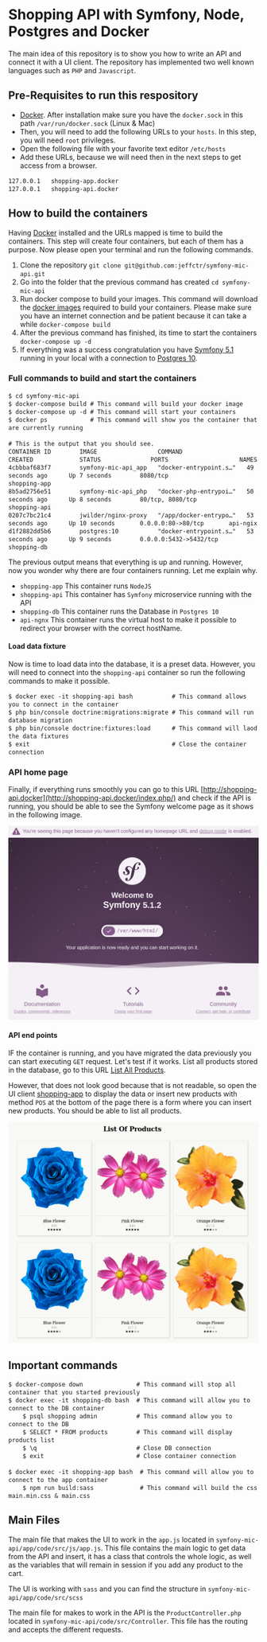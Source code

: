 # Shopping API with Symfony, Node, Postgres and Docker

The main idea of this repository is to show you how to write an API and connect it with a UI client.
The repository has implemented two well known languages such as `PHP` and `Javascript`.

## Pre-Requisites to run this respository
- [Docker](https://docs.docker.com/get-docker/). After installation make sure you have the `docker.sock` in this path `/var/run/docker.sock` (Linux & Mac) 
- Then, you will need to add the following URLs to your `hosts`. In this step, you will need `root` privileges.
- Open the following file with your favorite text editor `/etc/hosts`
- Add these URLs, because we will need then in the next steps to get access from a browser.
```angular2 
127.0.0.1	shopping-app.docker
127.0.0.1	shopping-api.docker 
```

## How to build the containers
Having [Docker](https://docs.docker.com/get-docker/) installed and the URLs mapped is time to build the containers. This step will create four containers, but each of them has a purpose. Now please open your terminal and run the following commands.  
1. Clone the repository `git clone git@github.com:jeffctr/symfony-mic-api.git`
1. Go into the folder that the previous command has created `cd symfony-mic-api`
1. Run docker compose to build your images. This command will download the [docker images](https://docs.docker.com/get-started/overview/) required to build your containers. Please make sure you have an internet connection and be patient because it can take a while `docker-compose build`
1. After the previous command has finished, its time to start the containers `docker-compose up -d`
1. If everything was a success congratulation you have [Symfony 5.1](https://symfony.com/doc/current/setup.html) running in your local with a connection to [Postgres 10](https://www.postgresql.org/).

### Full commands to build and start the containers

```terminal
$ cd symfony-mic-api
$ docker-compose build # This command will build your docker image
$ docker-compose up -d # This command will start your containers
$ docker ps            # This command will show you the container that are currently running

# This is the output that you should see. 
CONTAINER ID        IMAGE                 COMMAND                  CREATED             STATUS              PORTS                    NAMES
4cbbbaf683f7        symfony-mic-api_app   "docker-entrypoint.s…"   49 seconds ago      Up 7 seconds        8080/tcp                 shopping-app
8b5ad2756e51        symfony-mic-api_php   "docker-php-entrypoi…"   50 seconds ago      Up 8 seconds        80/tcp, 8080/tcp         shopping-api
0207c7bc21c4        jwilder/nginx-proxy   "/app/docker-entrypo…"   53 seconds ago      Up 10 seconds       0.0.0.0:80->80/tcp       api-ngix
d1f2882dd5b6        postgres:10           "docker-entrypoint.s…"   53 seconds ago      Up 9 seconds        0.0.0.0:5432->5432/tcp   shopping-db 
```

The previous output means that everything is up and running. However, now you wonder why there are four containers running. Let me explain why.  
- `shopping-app` This container runs `NodeJS`
- `shopping-api` This container has `Symfony` microservice running with the API
- `shopping-db`  This container runs the Database in `Postgres 10`
- `api-ngnx`     This container runs the virtual host to make it possible to redirect your browser with the correct hostName.

#### Load data fixture
Now is time to load data into the database, it is a preset data. However, you will need to connect into the `shopping-api` container so run the following commands to make it possible. 
```terminal
$ docker exec -it shopping-api bash           # This command allows you to connect in the container
$ php bin/console doctrine:migrations:migrate # This command will run database migration  
$ php bin/console doctrine:fixtures:load      # This command will laod the data fixtures 
$ exit                                        # Close the container connection
``` 

### API home page
Finally, if everything runs smoothly you can go to this URL [http://shopping-api.docker](http://shopping-api.docker/index.php/) and check if the API is running, you should be able to see the Symfony welcome page as it shows in the following image. 


![symfony-home-page](./screenshots/symfony-home-page.png)

#### API end points
IF the container is running, and you have migrated the data previously you can start executing `GET` request. Let's test if it works. List all products stored in the database, go to this URL [List All Products](http://shopping-api.docker/index.php/products).

However, that does not look good because that is not readable, so open the UI client [shopping-app](http://shopping-app.docker/) to display the data or insert new products with method `POS` at the bottom of the page there is a form where you can insert new products. You should be able to list all products. 


![node-app-ui](./screenshots/node-app-ui.png)
 

## Important commands 
```terminal
$ docker-compose down               # This command will stop all container that you started previously
$ docker exec -it shopping-db bash  # This command will allow you to connect to the DB container 
    $ psql shopping admin           # This command allow you to connect to the DB 
    $ SELECT * FROM products        # This command will display products list
    $ \q                            # Close DB connection
    $ exit                          # Close container connection

$ docker exec -it shopping-app bash  # This command will allow you to connect to the app container 
    $ npm run build:sass             # This command will build the css main.min.css & main.css
```

## Main Files
The main file that makes the UI to work in the `app.js` located in `symfony-mic-api/app/code/src/js/app.js`. This file contains the main logic to get data from the API and insert, it has a class that controls the whole logic, as well as the variables that will remain in session if you add any product to the cart. 

The UI is working with `sass` and you can find the structure in `symfony-mic-api/app/code/src/scss`

The main file for makes to work in the  API is the `ProductController.php` located in `symfony-mic-api/code/src/Controller`. This file has the routing and accepts the different requests. 

